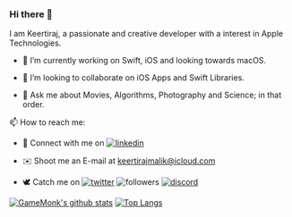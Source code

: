 ### Hi there 👋

<!--
**keertirajmalik/keertirajmalik** is a ✨ _special_ ✨ repository because its `README.md` (this file) appears on your GitHub profile.
-->

I am Keertiraj, a passionate and creative developer with a interest in Apple Technologies.

- 🔭 I’m currently working on Swift, iOS and looking towards macOS.
<!-- 🌱 I’m currently learning ...
- 🤔 I’m looking for help with ...-->
- 👯 I’m looking to collaborate on iOS Apps and Swift Libraries.

- 💬 Ask me about Movies, Algorithms, Photography and Science; in that order.

📫 How to reach me:

- 🤝 Connect with me on [![linkedin](https://img.shields.io/badge/LinkedIn-Keertiraj-blue)](https://www.linkedin.com/in/keertiraj-malik-43978a182)

- ✉️ Shoot me an E-mail at [keertirajmalik@icloud.com](mailto:keertirajmalik@icloud.com)

- 🕊 Catch me on  [![twitter](https://img.shields.io/twitter/follow/keertiraj_malik?color=purple&label=Twitter&logoColor=purple&style=social)](https://twitter.com/keertiraj_malik) ![followers](https://img.shields.io/github/followers/keertirajmalik?color=purple&logoColor=purple&style=social)
[![discord](https://img.shields.io/badge/Discord-GameMonk-purple)](https://discord.bio/p/gamemonk)
<!-- 😄 Pronouns: ...
- ⚡ Fun fact: ...-->

[![GameMonk's github stats](https://github-readme-stats.vercel.app/api?username=keertirajmalik&theme=dracula&count_private=true&include_all_commits=true&bg_color=0d0d0d&title_color=ff2626&text_color=ffeaea&icon_color=ff2626)](https://github.com/keertirajmalik)
[![Top Langs](https://github-readme-stats.vercel.app/api/top-langs/?username=keertirajmalik&theme=dracula&hide=html,css,dockerfile&count_private=true&card_width=495&bg_color=0d0d0d&title_color=ff2626&text_color=ffeaea&icon_color=ff2626)](https://github.com/keertirajmalik)
